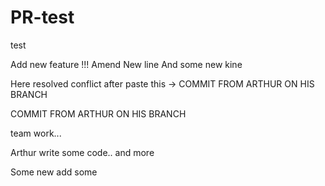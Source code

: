 # PR-test

test

Add new feature !!! Amend
New line
And some new kine

Here resolved conflict after paste this -> COMMIT FROM ARTHUR ON HIS BRANCH

COMMIT FROM ARTHUR ON HIS BRANCH

team work...

Arthur write some code.. and more

Some new
add some
